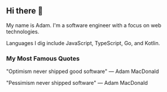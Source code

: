 ## Hi there 👋
My name is Adam. I'm a software engineer with a focus on web technologies.

Languages I dig include JavaScript, TypeScript, Go, and Kotlin.

### My Most Famous Quotes
"Optimism never shipped good software" — Adam MacDonald

"Pessimism never shipped software" — Adam MacDonald

<!--
**adammy/adammy** is a ✨ _special_ ✨ repository because its `README.md` (this file) appears on your GitHub profile.

Here are some ideas to get you started:

- 🔭 I’m currently working on ...
- 🌱 I’m currently learning ...
- 👯 I’m looking to collaborate on ...
- 🤔 I’m looking for help with ...
- 💬 Ask me about ...
- 📫 How to reach me: ...
- 😄 Pronouns: ...
- ⚡ Fun fact: ...
-->

